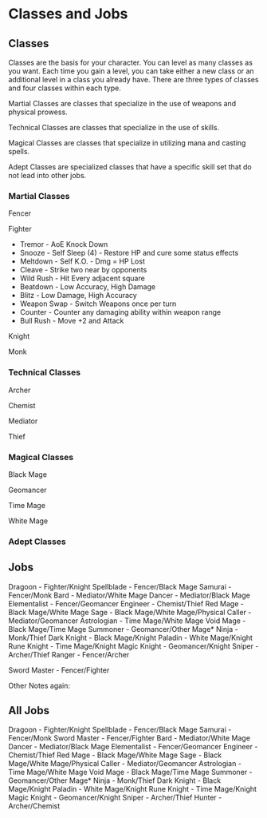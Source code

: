 # Classes and Jobs

## Classes

Classes are the basis for your character. You can level as many classes as you want. Each time you gain a level, you can take either a new class or an additional level in a class you already have. There are three types of classes and four classes within each type.

Martial Classes are classes that specialize in the use of weapons and physical prowess.

Technical Classes are classes that specialize in the use of skills.

Magical Classes are classes that specialize in utilizing mana and casting spells.

Adept Classes are specialized classes that have a specific skill set that do not lead into other jobs.

### Martial Classes

Fencer

Fighter
- Tremor - AoE Knock Down
- Snooze - Self Sleep (4) - Restore HP and cure some status effects
- Meltdown - Self K.O. - Dmg = HP Lost
- Cleave - Strike two near by opponents
- Wild Rush - Hit Every adjacent square
- Beatdown - Low Accuracy, High Damage
- Blitz - Low Damage, High Accuracy
- Weapon Swap - Switch Weapons once per turn
- Counter - Counter any damaging ability within weapon range
- Bull Rush - Move +2 and Attack

Knight

Monk

### Technical Classes

Archer

Chemist

Mediator

Thief

### Magical Classes

Black Mage

Geomancer

Time Mage

White Mage

### Adept Classes

## Jobs

Dragoon - Fighter/Knight
Spellblade - Fencer/Black Mage
Samurai - Fencer/Monk
Bard - Mediator/White Mage
Dancer - Mediator/Black Mage
Elementalist - Fencer/Geomancer
Engineer - Chemist/Thief
Red Mage - Black Mage/White Mage
Sage - Black Mage/White Mage/Physical
Caller - Mediator/Geomancer
Astrologian - Time Mage/White Mage
Void Mage - Black Mage/Time Mage
Summoner - Geomancer/Other Mage*
Ninja - Monk/Thief
Dark Knight - Black Mage/Knight
Paladin - White Mage/Knight
Rune Knight - Time Mage/Knight
Magic Knight - Geomancer/Knight
Sniper - Archer/Thief
Ranger - Fencer/Archer

Sword Master - Fencer/Fighter

Other Notes again:
## All Jobs

Dragoon - Fighter/Knight
Spellblade - Fencer/Black Mage
Samurai - Fencer/Monk
Sword Master - Fencer/Fighter
Bard - Mediator/White Mage
Dancer - Mediator/Black Mage
Elementalist - Fencer/Geomancer
Engineer - Chemist/Thief
Red Mage - Black Mage/White Mage
Sage - Black Mage/White Mage/Physical
Caller - Mediator/Geomancer
Astrologian - Time Mage/White Mage
Void Mage - Black Mage/Time Mage
Summoner - Geomancer/Other Mage*
Ninja - Monk/Thief
Dark Knight - Black Mage/Knight
Paladin - White Mage/Knight
Rune Knight - Time Mage/Knight
Magic Knight - Geomancer/Knight
Sniper - Archer/Thief
Hunter - Archer/Chemist
